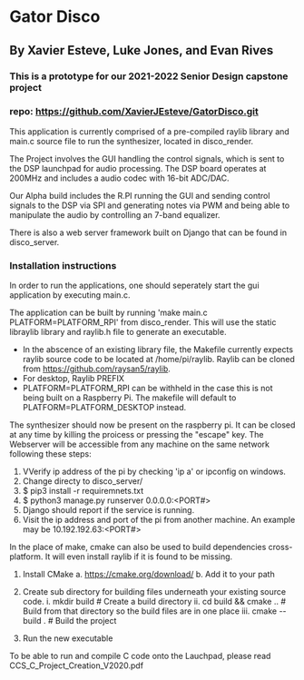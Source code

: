 # Gator Disco
## By Xavier Esteve, Luke Jones, and Evan Rives
### This is a **prototype** for our 2021-2022 Senior Design capstone project
### repo: https://github.com/XavierJEsteve/GatorDisco.git

This application is currently comprised of a pre-compiled raylib library and main.c source file to run the synthesizer, located in disco_render.

The Project involves the GUI handling the control signals, which is sent to the DSP launchpad for audio processing. The DSP board operates at 200MHz and includes a audio codec with 16-bit ADC/DAC. 

Our Alpha build includes the R.PI running the GUI and sending control signals to the DSP via SPI and generating notes via PWM and being able to manipulate the audio by controlling an 7-band equalizer. 

There is also a web server framework built on Django that can be found in disco_server.

### Installation instructions
In order to run the applications, one should seperately start the gui application by executing main.c.

The application can be built by running 'make main.c PLATFORM=PLATFORM_RPI' from disco_render. This will use the static libraylib library and raylib.h file to generate an executable.
* In the abscence of an existing library file, the Makefile currently expects raylib source code to be located at /home/pi/raylib. Raylib can be cloned from https://github.com/raysan5/raylib.
*  For desktop, Raylib PREFIX
* PLATFORM=PLATFORM_RPI can be withheld in the case this is not being built on a Raspberry Pi. The makefile will default to PLATFORM=PLATFORM_DESKTOP instead.
 


The synthesizer should now be present on the raspberry pi. It can be closed at any time by killing the proicess or pressing the "escape" key.
The Webserver will be accessible from any machine on the same network following these steps:
1. VVerify ip address of the pi by checking 'ip a' or ipconfig on windows.
2. Change directy to disco_server/
3. $ pip3 install -r requiremnets.txt
4. $ python3 manage.py runserver 0.0.0.0:<PORT#> 
6. Django should report if the service is running.
7. Visit the ip address and port of the pi from another machine. An example may be 10.192.192.63:<PORT#>

  
  
In the place of make, cmake can also be used to build dependencies cross-platform. It will even install raylib if it is found to be missing.
1.	Install CMake
  a.	https://cmake.org/download/
  b.	Add it to your path

2.	Create sub directory for building files underneath your existing source code. 
  i.	mkdir build # Create a build directory
  ii.	cd build && cmake .. # Build from that directory so the build files are in one place
  iii.	cmake --build . # Build the project
4.	Run the new executable

To be able to run and compile C code onto the Lauchpad, please read CCS_C_Project_Creation_V2020.pdf
